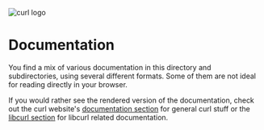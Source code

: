 <!--
Copyright (C) Daniel Stenberg, <daniel@haxx.se>, et al.

SPDX-License-Identifier: curl
-->

![curl logo](https://curl.se/logo/curl-logo.svg)

# Documentation

You find a mix of various documentation in this directory and subdirectories,
using several different formats. Some of them are not ideal for reading
directly in your browser.

If you would rather see the rendered version of the documentation, check out the
curl website's [documentation section](https://curl.se/docs/) for
general curl stuff or the [libcurl section](https://curl.se/libcurl/) for
libcurl related documentation.
